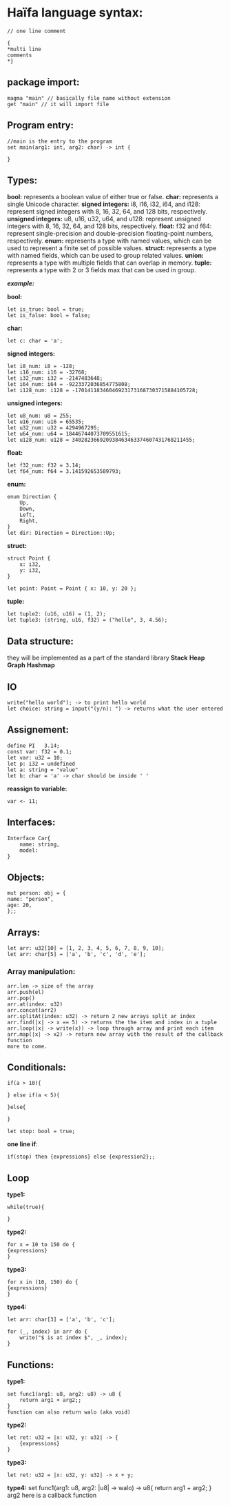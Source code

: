 # Haïfa language syntax:
```
// one line comment

{
*multi line 
comments
*}
```
## package import:

```
magma "main" // basically file name without extension
get "main" // it will import file
```

## Program entry:
```
//main is the entry to the program
set main(arg1: int, arg2: char) -> int {

}
```
## Types:

**bool:** represents a boolean value of either true or false.
**char:** represents a single Unicode character.
**signed integers:** i8, i16, i32, i64, and i128: represent signed integers with 8, 16, 32, 64, and 128 bits, respectively.
**unsigned integers:** u8, u16, u32, u64, and u128: represent unsigned integers with 8, 16, 32, 64, and 128 bits, respectively.
**float:** f32 and f64: represent single-precision and double-precision floating-point numbers, respectively.
**enum:** represents a type with named values, which can be used to represent a finite set of possible values.
**struct:** represents a type with named fields, which can be used to group related values.
**union:** represents a type with multiple fields that can overlap in memory.
**tuple:** represents a type with 2 or 3 fields max that can be used in group.

***example:***

**bool:**
```
let is_true: bool = true;
let is_false: bool = false;
```
**char:**
```
let c: char = 'a';
```
**signed integers:**
```
let i8_num: i8 = -128;
let i16_num: i16 = -32768;
let i32_num: i32 = -2147483648;
let i64_num: i64 = -9223372036854775808;
let i128_num: i128 = -170141183460469231731687303715884105728;
```
**unsigned integers:**
```
let u8_num: u8 = 255;
let u16_num: u16 = 65535;
let u32_num: u32 = 4294967295;
let u64_num: u64 = 18446744073709551615;
let u128_num: u128 = 340282366920938463463374607431768211455;
```
**float:**
```
let f32_num: f32 = 3.14;
let f64_num: f64 = 3.141592653589793;
```
**enum:**
```
enum Direction {
    Up,
    Down,
    Left,
    Right,
}
let dir: Direction = Direction::Up;
```
**struct:**
```
struct Point {
    x: i32,
    y: i32,
}

let point: Point = Point { x: 10, y: 20 };
```

**tuple:**
```
let tuple2: (u16, u16) = (1, 2);
let tuple3: (string, u16, f32) = ("hello", 3, 4.56);
```

## Data structure:

they will be implemented as a part of the standard library
**Stack**
**Heap**
**Graph**
**Hashmap**

## IO
```
write("hello world"); -> to print hello world
let choice: string = input("(y/n): ") -> returns what the user entered
```
## Assignement:
```
define PI   3.14;
const var: f32 = 0.1;
let var: u32 = 10;
let p: i32 = undefined
let a: string = "value"
let b: char = 'a' -> char should be inside ' '
```
**reassign to variable:**
```
var <- 11;
```
## Interfaces: 
```
Interface Car{
    name: string,
    model: 
}
```
## Objects:
```
mut person: obj = {
name: "person",
age: 20,
};;
```
## Arrays:
```
let arr: u32[10] = [1, 2, 3, 4, 5, 6, 7, 8, 9, 10];
let arr: char[5] = ['a', 'b', 'c', 'd', 'e'];
```
### Array manipulation:
```
arr.len -> size of the array
arr.push(el)
arr.pop()
arr.at(index: u32)
arr.concat(arr2)
arr.splitAt(index: u32) -> return 2 new arrays split ar index
arr.find(|x| -> x == 5) -> returns the the item and index in a tuple
arr.loop(|x| -> write(x)) -> loop through array and print each item
arr.map(|x| -> x2) -> return new array with the result of the callback function
more to come.
```
## Conditionals:
```
if(a > 10){

} else if(a < 5){

}else{

}

let stop: bool = true;
```
**one line if**: 
```
if(stop) then {expressions} else {expression2};;
```
## Loop

**type1:**
```
while(true){

}
```
**type2:**
```
for x = 10 to 150 do {
{expressions}
}
```
**type3:**
```
for x in (10, 150) do {
{expressions}
}
```
**type4:**
```
let arr: char[3] = ['a', 'b', 'c'];

for (_, index) in arr do {
    write("$ is at index $", _, index);
}
```
## Functions:

**type1:**
```
set func1(arg1: u8, arg2: u8) -> u8 {
    return arg1 + arg2;;
}
function can also return walo (aka void)
```
**type2:**
```
let ret: u32 = |x: u32, y: u32| -> {
    {expressions}
}
```
**type3:**
```
let ret: u32 = |x: u32, y: u32| -> x + y;
```

**type4:**
set func1(arg1: u8, arg2: |u8| -> walo) -> u8{
    return arg1 + arg2;
}
arg2 here is a callback function
